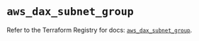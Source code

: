 # `aws_dax_subnet_group`

Refer to the Terraform Registry for docs: [`aws_dax_subnet_group`](https://registry.terraform.io/providers/hashicorp/aws/3.76.1/docs/resources/dax_subnet_group).
